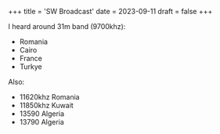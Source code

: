 +++
title = 'SW Broadcast'
date = 2023-09-11
draft = false
+++

I heard around 31m band (9700khz): 
- Romania
- Cairo
- France
- Turkye

Also:
- 11620khz Romania
- 11850khz Kuwait
- 13590 Algeria
- 13790 Algeria

